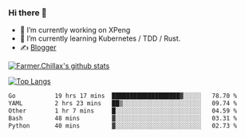 ### Hi there 👋

- 🔭 I’m currently working on XPeng
- 🌱 I’m currently learning Kubernetes / TDD / Rust.
- ✍️ [Blogger](https://blog.farmer233.top)
<!-- - 🤔 [My Gitee](https://gitee.com/Farmer-chong) -->


[![Farmer.Chillax's github stats](https://github-readme-stats.vercel.app/api?username=FarmerChillax)](https://github.com/anuraghazra/github-readme-stats)

[![Top Langs](https://github-readme-stats.vercel.app/api/top-langs/?username=FarmerChillax&layout=compact&hide=html,css,javascript)](https://github.com/anuraghazra/github-readme-stats)


<a href="https://wakatime.com/@Farmer"> </a>
          <!--START_SECTION:waka-->

```txt
Go           19 hrs 17 mins  ███████████████████▓░░░░░   78.70 %
YAML         2 hrs 23 mins   ██▒░░░░░░░░░░░░░░░░░░░░░░   09.74 %
Other        1 hr 7 mins     █░░░░░░░░░░░░░░░░░░░░░░░░   04.59 %
Bash         48 mins         ▓░░░░░░░░░░░░░░░░░░░░░░░░   03.31 %
Python       40 mins         ▓░░░░░░░░░░░░░░░░░░░░░░░░   02.73 %
```

<!--END_SECTION:waka-->



<!--
**Farmer-chong/Farmer-chong** is a ✨ _special_ ✨ repository because its `README.md` (this file) appears on your GitHub profile.

Here are some ideas to get you started:

- 🔭 I’m currently working on ...
- 🌱 I’m currently learning ...
- 👯 I’m looking to collaborate on ...
- 🤔 I’m looking for help with ...
- 💬 Ask me about ...
- 📫 How to reach me: ...
- 😄 Pronouns: ...
- ⚡ Fun fact: ...
-->

